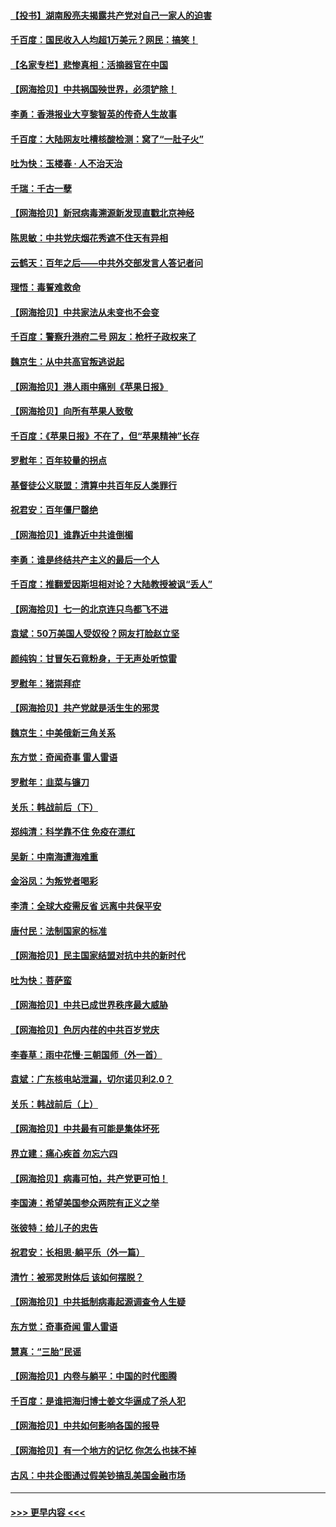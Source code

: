 #### [【投书】湖南殷亮夫揭露共产党对自己一家人的迫害](../pages/nsc993/n13057744.md?t=06301952) 
#### [千百度：国民收入人均超1万美元？网民：搞笑！](../pages/nsc993/n13057692.md?t=06301952) 
#### [【名家专栏】悲惨真相：活摘器官在中国](../pages/nsc993/n13056611.md?t=06301952) 
#### [【网海拾贝】中共祸国殃世界，必须铲除！](../pages/nsc993/n13056011.md?t=06301952) 
#### [李勇：香港报业大亨黎智英的传奇人生故事](../pages/nsc993/n13055258.md?t=06301952) 
#### [千百度：大陆网友吐槽核酸检测：窝了“一肚子火”](../pages/nsc993/n13055194.md?t=06301952) 
#### [吐为快：玉楼春 · 人不治天治](../pages/nsc993/n13054028.md?t=06301952) 
#### [千瑞：千古一孽](../pages/nsc993/n13054016.md?t=06301952) 
#### [【网海拾贝】新冠病毒溯源新发现直戳北京神经](../pages/nsc993/n13052425.md?t=06301952) 
#### [陈思敏：中共党庆烟花秀遮不住天有异相](../pages/nsc993/n13052020.md?t=06301952) 
#### [云鹤天：百年之后——中共外交部发言人答记者问](../pages/nsc993/n13051604.md?t=06301952) 
#### [理悟：毒誓难救命](../pages/nsc993/n13051601.md?t=06301952) 
#### [【网海拾贝】中共家法从未变也不会变](../pages/nsc993/n13050366.md?t=06301952) 
#### [千百度：警察升港府二号 网友：枪杆子政权来了](../pages/nsc993/n13050261.md?t=06301952) 
#### [魏京生：从中共高官叛逃说起](../pages/nsc993/n13048997.md?t=06301952) 
#### [【网海拾贝】港人雨中痛别《苹果日报》](../pages/nsc993/n13048941.md?t=06301952) 
#### [【网海拾贝】向所有苹果人致敬](../pages/nsc993/n13046795.md?t=06301952) 
#### [千百度：《苹果日报》不在了，但“苹果精神”长存](../pages/nsc993/n13046703.md?t=06301952) 
#### [罗慰年：百年较量的拐点](../pages/nsc993/n13046542.md?t=06301952) 
#### [基督徒公义联盟：清算中共百年反人类罪行](../pages/nsc993/n13046499.md?t=06301952) 
#### [祝君安：百年僵尸罄绝](../pages/nsc993/n13045595.md?t=06301952) 
#### [【网海拾贝】谁靠近中共谁倒楣](../pages/nsc993/n13044667.md?t=06301952) 
#### [李勇：谁是终结共产主义的最后一个人](../pages/nsc993/n13044397.md?t=06301952) 
#### [千百度：推翻爱因斯坦相对论？大陆教授被讽“丢人”](../pages/nsc993/n13043908.md?t=06301952) 
#### [【网海拾贝】七一的北京连只鸟都飞不进](../pages/nsc993/n13041377.md?t=06301952) 
#### [袁斌：50万美国人受奴役？网友打脸赵立坚](../pages/nsc993/n13041330.md?t=06301952) 
#### [颜纯钩：甘冒矢石竟粉身，于无声处听惊雷](../pages/nsc993/n13041140.md?t=06301952) 
#### [罗慰年：猪崇拜症](../pages/nsc993/n13041071.md?t=06301952) 
#### [【网海拾贝】共产党就是活生生的邪灵](../pages/nsc993/n13036627.md?t=06301952) 
#### [魏京生：中美俄新三角关系](../pages/nsc993/n13035986.md?t=06301952) 
#### [东方觉：奇闻奇事 雷人雷语](../pages/nsc993/n13035878.md?t=06301952) 
#### [罗慰年：韭菜与镰刀](../pages/nsc993/n13034374.md?t=06301952) 
#### [关乐：韩战前后（下）](../pages/nsc993/n13034113.md?t=06301952) 
#### [郑纯清：科学靠不住 免疫在漂红](../pages/nsc993/n13034093.md?t=06301952) 
#### [吴新：中南海遭海难重](../pages/nsc993/n13034084.md?t=06301952) 
#### [金浴凤：为叛党者喝彩](../pages/nsc993/n13034058.md?t=06301952) 
#### [李清：全球大疫需反省 远离中共保平安](../pages/nsc993/n13033784.md?t=06301952) 
#### [唐付民：法制国家的标准](../pages/nsc993/n13032944.md?t=06301952) 
#### [【网海拾贝】民主国家结盟对抗中共的新时代](../pages/nsc993/n13031717.md?t=06301952) 
#### [吐为快：菩萨蛮](../pages/nsc993/n13030033.md?t=06301952) 
#### [【网海拾贝】中共已成世界秩序最大威胁](../pages/nsc993/n13028138.md?t=06301952) 
#### [【网海拾贝】色厉内荏的中共百岁党庆](../pages/nsc993/n13025582.md?t=06301952) 
#### [李春草：雨中花慢‧三朝国师（外一首）](../pages/nsc993/n13025567.md?t=06301952) 
#### [袁斌：广东核电站泄漏，切尔诺贝利2.0？](../pages/nsc993/n13025475.md?t=06301952) 
#### [关乐：韩战前后（上）](../pages/nsc993/n13025387.md?t=06301952) 
#### [【网海拾贝】中共最有可能是集体坏死](../pages/nsc993/n13023101.md?t=06301952) 
#### [界立建：痛心疾首 勿忘六四](../pages/nsc993/n13022339.md?t=06301952) 
#### [【网海拾贝】病毒可怕，共产党更可怕！](../pages/nsc993/n13020728.md?t=06301952) 
#### [李国涛：希望美国参众两院有正义之举](../pages/nsc993/n13020674.md?t=06301952) 
#### [张彼特：给儿子的忠告](../pages/nsc993/n13018934.md?t=06301952) 
#### [祝君安：长相思‧躺平乐（外一篇）](../pages/nsc993/n13018923.md?t=06301952) 
#### [清竹：被邪灵附体后 该如何摆脱？](../pages/nsc993/n13018877.md?t=06301952) 
#### [【网海拾贝】中共抵制病毒起源调查令人生疑](../pages/nsc993/n13017785.md?t=06301952) 
#### [东方觉：奇事奇闻 雷人雷语](../pages/nsc993/n13017577.md?t=06301952) 
#### [慧真：“三胎”民谣](../pages/nsc993/n13017394.md?t=06301952) 
#### [【网海拾贝】内卷与躺平：中国的时代图腾](../pages/nsc993/n13016128.md?t=06301952) 
#### [千百度：是谁把海归博士姜文华逼成了杀人犯](../pages/nsc993/n13015218.md?t=06301952) 
#### [【网海拾贝】中共如何影响各国的报导](../pages/nsc993/n13012599.md?t=06301952) 
#### [【网海拾贝】有一个地方的记忆 你怎么也抹不掉](../pages/nsc993/n13009802.md?t=06301952) 
#### [古风：中共企图通过假美钞搞乱美国金融市场](../pages/nsc993/n13009626.md?t=06301952) 

----
#### [ >>> 更早内容 <<< ](../indexes/nsc993-earlier.md)

